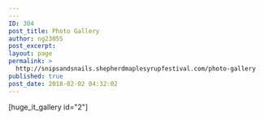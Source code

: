 ```yaml
---
---
ID: 304
post_title: Photo Gallery
author: ng23055
post_excerpt:
layout: page
permalink: >
  http://snipsandsnails.shepherdmaplesyrupfestival.com/photo-gallery
published: true
post_date: 2018-02-02 04:32:02
---
```

[huge_it_gallery id="2"]